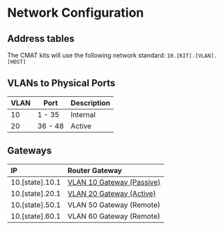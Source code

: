 
# Network Configuration

## Address tables

The CMAT kits will use the following network standard: `10.[KIT].[VLAN].[HOST]`

## VLANs to Physical Ports
| VLAN  |  Port     | Description |
|-------|-----------|-------------|
| 10    | 1 - 35    | Internal    |
| 20    | 36 - 48   | Active      |

## Gateways
| IP       | Router Gateway                              |
|:---------|:--------------------------------------------|
|10.[state].10.1 | [VLAN 10 Gateway (Passive)](#passive-table) |
|10.[state].20.1 | [VLAN 20 Gateway (Active)](#active-table)   |
|10.[state].50.1 | VLAN 50 Gateway (Remote)                    |
|10.[state].60.1 | VLAN 60 Gateway (Remote)                    |
